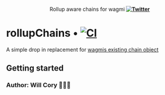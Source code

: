 <p align="center"><b></b></p>
<p align="center">Rollup aware chains for wagmi<b>
  <a href="https://twitter.com/fucory">
      <img alt="Twitter" src="https://img.shields.io/twitter/url.svg?label=%40fucory&style=social&url=https%3A%2F%2Ftwitter.com%2Ffucory" />
  </a>
</b></p>

# rollupChains • [![CI](https://github.com/roninjin10/rollupChains/actions/workflows/tests.yml/badge.svg)](https://github.com/roninjin10/rollupChains/actions/workflows/tests.yml)

A simple drop in replacement for [wagmis existing chain object](https://github.com/wagmi-dev/references/tree/27c9ee2258c5ba75a93db4cfe5f0e6a791e05b80/packages/chains)

## Getting started

### Author: Will Cory 👨🏻‍💻
